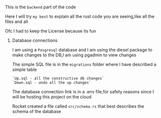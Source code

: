 This is the `backend` part of the code

Here I will try `my best` to explain all the rust code you are seeing,like all the files and all

Ofc I had to keep the License because its fun

1. Database connections

     I am using a `Posgresql` database and I am using the diesel package to make changes to the DB,I am using pgadmin to view changes

     The simple SQL file is in the `migrations` folder where I have described a simple table

       `Up.sql - all the constructive db changes`
       `Down.sql - undo all the up changes`

     The database connection link is in a .env file,for safety reasons since I will be hosting this project on the cloud

     Rocket created a file called `src/schema.rs` that best describes the schema of the database

      
